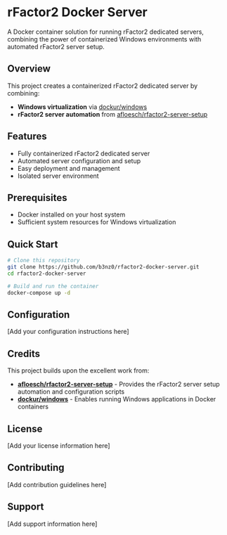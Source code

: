 # rFactor2 Docker Server

A Docker container solution for running rFactor2 dedicated servers, combining the power of containerized Windows environments with automated rFactor2 server setup.

## Overview

This project creates a containerized rFactor2 dedicated server by combining:
- **Windows virtualization** via [dockur/windows](https://github.com/dockur/windows)
- **rFactor2 server automation** from [afloesch/rfactor2-server-setup](https://github.com/afloesch/rfactor2-server-setup)

## Features

- Fully containerized rFactor2 dedicated server
- Automated server configuration and setup
- Easy deployment and management
- Isolated server environment

## Prerequisites

- Docker installed on your host system
- Sufficient system resources for Windows virtualization

## Quick Start

```bash
# Clone this repository
git clone https://github.com/b3nz0/rfactor2-docker-server.git
cd rfactor2-docker-server

# Build and run the container
docker-compose up -d
```

## Configuration

[Add your configuration instructions here]

## Credits

This project builds upon the excellent work from:

- **[afloesch/rfactor2-server-setup](https://github.com/afloesch/rfactor2-server-setup)** - Provides the rFactor2 server setup automation and configuration scripts
- **[dockur/windows](https://github.com/dockur/windows)** - Enables running Windows applications in Docker containers

## License

[Add your license information here]

## Contributing

[Add contribution guidelines here]

## Support

[Add support information here]